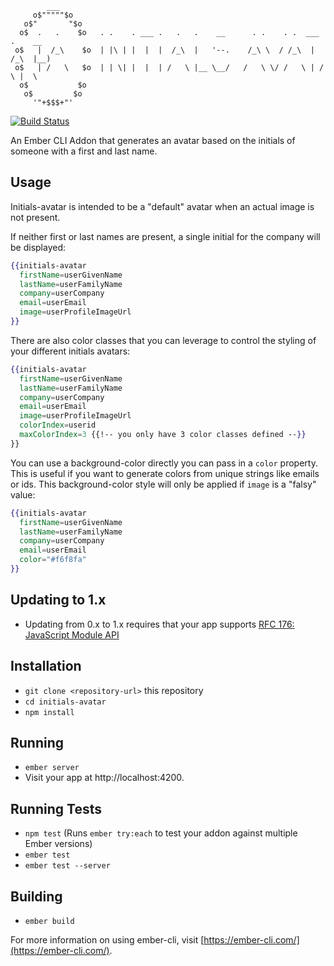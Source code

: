             ___
         o$"""""$o   
       o$"       "$o
      o$  .   .    $o   . .    . ___ .   .   .    __      . .    . .  ___  .    __
     o$   |  /_\    $o  | |\ | |  |  |  /_\  |   '--.    /_\ \  / /_\  |  /_\  |__)
     o$   | /   \   $o  | | \| |  |  | /   \ |__ \__/   /   \ \/ /   \ | /   \ |  \
      o$           $o        
       o$         $o
         '"+$$$+"'


[![Build Status](https://travis-ci.org/freshbooks/initials-avatar.svg?branch=master)](https://travis-ci.org/freshbooks/initials-avatar)

An Ember CLI Addon that generates an avatar based on the initials of someone
with a first and last name.

## Usage

Initials-avatar is intended to be a "default" avatar when an actual image is not
present.

If neither first or last names are present, a single initial for the company
will be displayed:

```hbs
{{initials-avatar
  firstName=userGivenName
  lastName=userFamilyName
  company=userCompany
  email=userEmail
  image=userProfileImageUrl
}}
```

There are also color classes that you can leverage to control the styling of
your different initials avatars:

```hbs
{{initials-avatar
  firstName=userGivenName
  lastName=userFamilyName
  company=userCompany
  email=userEmail
  image=userProfileImageUrl
  colorIndex=userid
  maxColorIndex=3 {{!-- you only have 3 color classes defined --}}
}}
```

You can use a background-color directly you can pass in a `color` property.
This is useful if you want to generate colors from unique strings like emails or ids.
This background-color style will only be applied if `image` is a "falsy" value:

```hbs
{{initials-avatar
  firstName=userGivenName
  lastName=userFamilyName
  company=userCompany
  email=userEmail
  color="#f6f8fa"
}}
```

## Updating to 1.x
* Updating from 0.x to 1.x requires that your app supports [RFC 176: JavaScript Module
  API](https://github.com/emberjs/rfcs/pull/176)

## Installation

* `git clone <repository-url>` this repository
* `cd initials-avatar`
* `npm install`

## Running

* `ember server`
* Visit your app at http://localhost:4200.

## Running Tests

* `npm test` (Runs `ember try:each` to test your addon against multiple Ember versions)
* `ember test`
* `ember test --server`

## Building

* `ember build`

For more information on using ember-cli, visit [https://ember-cli.com/](https://ember-cli.com/).
